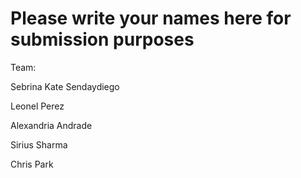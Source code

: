 # Please write your names here for submission purposes

Team:

Sebrina Kate Sendaydiego

Leonel Perez

Alexandria Andrade

Sirius Sharma

Chris Park
